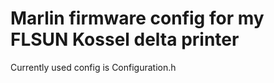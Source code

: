 # Marlin firmware config for my FLSUN Kossel delta printer
Currently used config is Configuration.h
